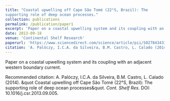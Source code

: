 ```yaml
---
title: "Coastal upwelling off Cape São Tomé (22°S, Brazil): The
supporting role of deep ocean processes."
collection: publications
permalink: /publication/paper1
excerpt: 'Paper on a coastal upwelling system and its coupling with an adjacent western boundary current.'
date: 2013-09-18
venue: 'Continental Shelf Research'
paperurl: 'https://www.sciencedirect.com/science/article/pii/S0278434313002999'
citation: 'A. Palóczy, I.C.A. da Silveira, B.M. Castro, L. Calado (2014). &quot Coastal upwelling off Cape São Tomé (22°S, Brazil): The supporting role of deep ocean processes&quot. <i>Cont. Shelf Res.</i> DOI: 10.1016/j.csr.2013.09.005.'
---
```

Paper on a coastal upwelling system and its coupling with an adjacent western boundary current.

Recommended citation: A. Palóczy, I.C.A. da Silveira, B.M. Castro, L. Calado (2014). &quot Coastal upwelling off Cape São Tomé (22°S, Brazil): The supporting role of deep ocean processes&quot. <i>Cont. Shelf Res.</i> DOI: 10.1016/j.csr.2013.09.005.
